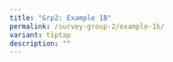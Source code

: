 ```yaml
---
title: "Grp2: Example 1B"
permalink: /survey-group-2/example-1b/
variant: tiptap
description: ""
---
```

